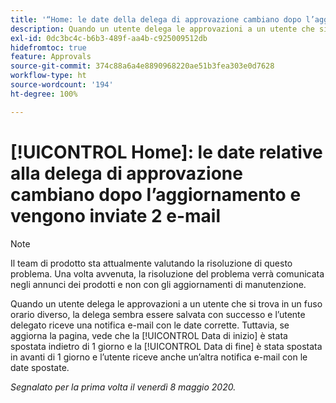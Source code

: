 ```yaml
---
title: '“Home: le date della delega di approvazione cambiano dopo l’aggiornamento e invio di 2 e-maille date relative alla delega di approvazione cambiano dopo l’aggiornamento e vengono inviate 2 e-mail”'
description: Quando un utente delega le approvazioni a un utente che si trova in un fuso orario diverso, la delega sembra essere salvata con successo e l’utente delegato riceve una notifica e-mail con le date corrette. Tuttavia, se aggiorna la pagina, vede che la Data di inizio è stata spostata indietro di 1 giorno e la Data di fine è stata spostata in avanti di 1 giorno e l’utente riceve anche un’altra notifica e-mail con le date spostate.
exl-id: 0dc3bc4c-b6b3-489f-aa4b-c925009512db
hidefromtoc: true
feature: Approvals
source-git-commit: 374c88a6a4e8890968220ae51b3fea303e0d7628
workflow-type: ht
source-wordcount: '194'
ht-degree: 100%

---
```


# [!UICONTROL Home]: le date relative alla delega di approvazione cambiano dopo l’aggiornamento e vengono inviate 2 e-mail

>[!NOTE]
>
>Il team di prodotto sta attualmente valutando la risoluzione di questo problema. Una volta avvenuta, la risoluzione del problema verrà comunicata negli annunci dei prodotti e non con gli aggiornamenti di manutenzione.

Quando un utente delega le approvazioni a un utente che si trova in un fuso orario diverso, la delega sembra essere salvata con successo e l’utente delegato riceve una notifica e-mail con le date corrette. Tuttavia, se aggiorna la pagina, vede che la [!UICONTROL Data di inizio] è stata spostata indietro di 1 giorno e la [!UICONTROL Data di fine] è stata spostata in avanti di 1 giorno e l’utente riceve anche un’altra notifica e-mail con le date spostate.


_Segnalato per la prima volta il venerdì 8 maggio 2020._

